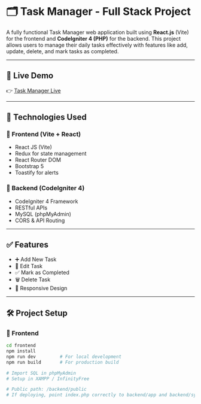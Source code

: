 # 🗂️ Task Manager - Full Stack Project

A fully functional Task Manager web application built using **React.js** (Vite) for the frontend and **CodeIgniter 4 (PHP)** for the backend. This project allows users to manage their daily tasks effectively with features like add, update, delete, and mark tasks as completed.

---

## 🚀 Live Demo

👉 [Task Manager Live](https://sonalitaskmanager.42web.io/frontend/)

---

## 🔧 Technologies Used

### 🔹 Frontend (Vite + React)
- React JS (Vite)
- Redux for state management
- React Router DOM
- Bootstrap 5
- Toastify for alerts

### 🔹 Backend (CodeIgniter 4)
- CodeIgniter 4 Framework
- RESTful APIs
- MySQL (phpMyAdmin)
- CORS & API Routing

---

## ✅ Features

- ➕ Add New Task  
- 📝 Edit Task  
- ✅ Mark as Completed  
- 🗑️ Delete Task   
- 🎨 Responsive Design

---

## 🛠️ Project Setup

### 🔹 Frontend

```bash
cd frontend
npm install
npm run dev         # For local development
npm run build       # For production build  

# Import SQL in phpMyAdmin
# Setup in XAMPP / InfinityFree

# Public path: /backend/public
# If deploying, point index.php correctly to backend/app and backend/system


